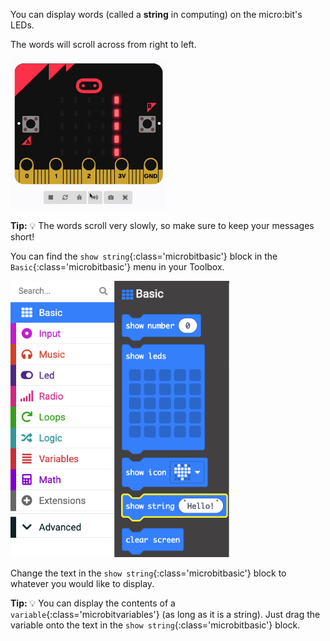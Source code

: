 You can display words (called a **string** in computing) on the micro:bit's LEDs. 

The words will scroll across from right to left.

<img src="images/scrolling-words.gif" alt="The text 'Here are some words' scrolling on the micro:bit simulator's LEDs" width="250"/>

**Tip:** 💡 The words scroll very slowly, so make sure to keep your messages short!

You can find the `show string`{:class='microbitbasic'} block in the `Basic`{:class='microbitbasic'} menu in your Toolbox.

<img src="images/show-string-location.png" alt="The Basic menu, with the 'show string' block highlighted." width="350"/>

Change the text in the `show string`{:class='microbitbasic'} block to whatever you would like to display.

**Tip:** 💡 You can display the contents of a `variable`{:class='microbitvariables'} (as long as it is a string). Just drag the variable onto the text in the `show string`{:class='microbitbasic'} block.
